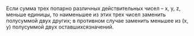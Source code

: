  Если сумма трех попарно различных действительных чисел – x, y, z, меньше единицы, то наименьшее из этих трех чисел заменить полусуммой двух других; в противном случае заменить меньшее из (x, y) полусуммой двух оставшихсязначений.
